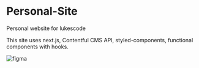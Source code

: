 # Personal-Site
Personal website for lukescode

This site uses next.js, Contentful CMS API, styled-components, functional components with hooks.

![figma](https://user-images.githubusercontent.com/21207597/147834499-4e1b8293-0b0b-4c8c-99ea-31f8e2decbac.jpg)
